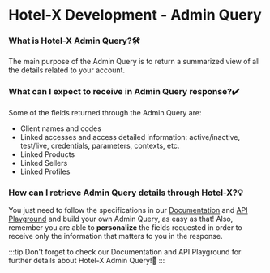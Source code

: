 ﻿---
sidebar_position: 4
---

# Hotel-X Development - Admin  Query

### What is Hotel-X Admin Query?🛠️
The main purpose of the Admin Query is to return a summarized view of all the details related to your account.

### What can I expect to receive in Admin Query response?✔️
Some of the fields returned through the Admin Query are:

- Client names and codes
- Linked accesses and access detailed information: active/inactive, test/live, credentials, parameters, contexts, etc.
- Linked Products
- Linked Sellers
- Linked Profiles

### How can I retrieve Admin Query details through Hotel-X?💡
You just need to follow the specifications in our [Documentation](https://docs.travelgatex.com/core/) and [API Playground](https://api.travelgatex.com/) and build your own Admin Query, as easy as that! Also, remember you are able to **personalize** the fields requested in order to receive only the information that matters to you in the response.
 

:::tip
Don't forget to check our Documentation and API Playground for further details about Hotel-X Admin Query!🚀
:::
